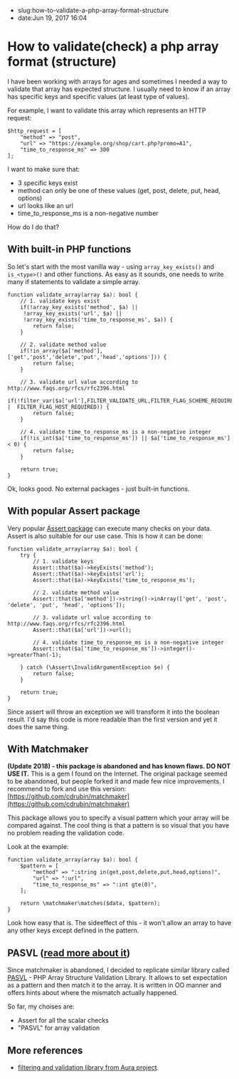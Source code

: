 - slug:how-to-validate-a-php-array-format-structure
- date:Jun 19, 2017 16:04
# How to validate(check) a php array format (structure)
I have been working with arrays for ages and sometimes I needed a way to validate that array has expected structure. I usually need to know if an array has specific keys and specific values (at least type of values).

For example, I want to validate this array which represents an HTTP request:
```
$http_request = [
    "method" => "post",
    "url" => "https://example.org/shop/cart.php?promo=A1",
    "time_to_response_ms" => 300
];
```

I want to make sure that:

* 3 specific keys exist
* method can only be one of these values (get, post, delete, put, head, options)
* url looks like an url
* time_to_response_ms is a non-negative number

How do I do that?

## With built-in PHP functions
So let's start with the most vanilla way - using `array_key_exists()` and `is_<type>()` and other functions. As easy as it sounds, one needs to write many if statements to validate a simple array.

```
function validate_array(array $a): bool {
    // 1. validate keys exist
    if(!array_key_exists('method', $a) ||
     !array_key_exists('url', $a) ||
     !array_key_exists('time_to_response_ms', $a)) {
        return false;
    }

    // 2. validate method value
    if(!in_array($a['method'], ['get','post','delete','put','head','options'])) {
        return false;
    }

    // 3. validate url value according to http://www.faqs.org/rfcs/rfc2396.html
    if(!filter_var($a['url'],FILTER_VALIDATE_URL,FILTER_FLAG_SCHEME_REQUIRED |  FILTER_FLAG_HOST_REQUIRED)) {
        return false;
    }

    // 4. validate time_to_response_ms is a non-negative integer
    if(!is_int($a['time_to_response_ms']) || $a['time_to_response_ms'] < 0) {
        return false;
    }

    return true;
}
```

Ok, looks good. No external packages - just built-in functions. 

## With popular Assert package
Very popular [Assert package](https://github.com/beberlei/assert) can execute many checks on your data. Assert is also suitable for our use case. This is how it can be done:

```
function validate_array(array $a): bool {
	try {
		// 1. validate keys
		Assert::that($a)->keyExists('method');
		Assert::that($a)->keyExists('url');
		Assert::that($a)->keyExists('time_to_response_ms');

		// 2. validate method value
		Assert::that($a['method'])->string()->inArray(['get', 'post', 'delete', 'put', 'head', 'options']);

		// 3. validate url value according to http://www.faqs.org/rfcs/rfc2396.html
		Assert::that($a['url'])->url();

		// 4. validate time_to_response_ms is a non-negative integer
		Assert::that($a['time_to_response_ms'])->integer()->greaterThan(-1);

	} catch (\Assert\InvalidArgumentException $e) {
		return false;
	}

    return true;
}
```

Since assert will throw an exception we will transform it into the boolean result.
I'd say this code is more readable than the first version and yet it does the same thing.

## With Matchmaker
**(Update 2018) - this package is abandoned and has known flaws. DO NOT USE IT.**
This is a gem I found on the Internet. The original package seemed to be abandoned, but people forked it and made few nice improvements. I recommend to fork and use this version: [https://github.com/cdrubin/matchmaker](https://github.com/cdrubin/matchmaker) 

This package allows you to specify a visual pattern which your array will be compared against. The cool thing is that a pattern is so visual that you have no problem reading the validation code. 

Look at the example:

```
function validate_array(array $a): bool {
    $pattern = [
        "method" => ":string in(get,post,delete,put,head,options)",
        "url" => ":url",
        "time_to_response_ms" => ":int gte(0)",
    ];

    return \matchmaker\matches($data, $pattern);
}
```

Look how easy that is. The sideeffect of this - it won't allow an array to have any other keys except defined in the pattern.

## PASVL ([read more about it](https://lessthan12ms.com/php-array-validation-gets-simpler/))
Since matchmaker is abandoned, I decided to replicate similar library called [PASVL](https://github.com/lezhnev74/pasvl) - PHP Array Structure Validation Library. 
It allows to set expectation as a pattern and then match it to the array. It is written in OO manner and offers hints about where the mismatch actually happened.

So far, my choises are:

* Assert for all the scalar checks
* "PASVL" for array validation


## More references
- [filtering and validation library from Aura project](https://github.com/auraphp/Aura.Filter).